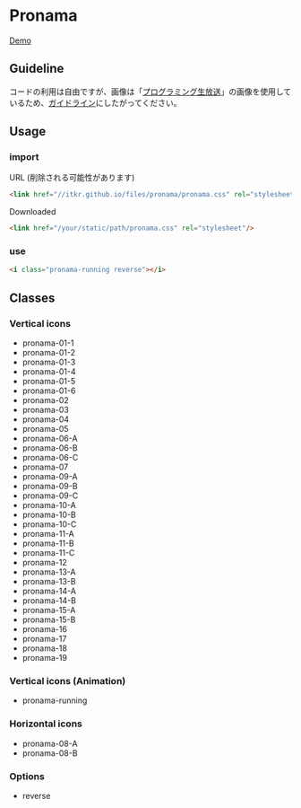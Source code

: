 # Pronama

[Demo](https://itkr.github.io/files/pronama/demo.html)

## Guideline

コードの利用は自由ですが、画像は「[プログラミング生放送](http://pronama.azurewebsites.net/)」の画像を使用しているため、[ガイドライン](http://pronama.azurewebsites.net/pronama/guideline/)にしたがってください。

## Usage

### import

URL (削除される可能性があります)

```html
<link href="//itkr.github.io/files/pronama/pronama.css" rel="stylesheet"/>
```

Downloaded

```html
<link href="/your/static/path/pronama.css" rel="stylesheet"/>
```

### use

```html
<i class="pronama-running reverse"></i>
```

## Classes

### Vertical icons

- pronama-01-1
- pronama-01-2
- pronama-01-3
- pronama-01-4
- pronama-01-5
- pronama-01-6
- pronama-02
- pronama-03
- pronama-04
- pronama-05
- pronama-06-A
- pronama-06-B
- pronama-06-C
- pronama-07
- pronama-09-A
- pronama-09-B
- pronama-09-C
- pronama-10-A
- pronama-10-B
- pronama-10-C
- pronama-11-A
- pronama-11-B
- pronama-11-C
- pronama-12
- pronama-13-A
- pronama-13-B
- pronama-14-A
- pronama-14-B
- pronama-15-A
- pronama-15-B
- pronama-16
- pronama-17
- pronama-18
- pronama-19

### Vertical icons (Animation)

- pronama-running

### Horizontal icons

- pronama-08-A
- pronama-08-B

### Options

- reverse

